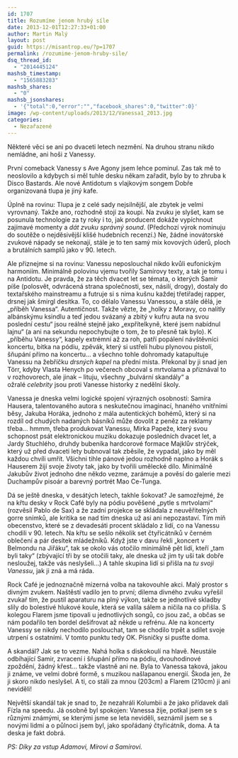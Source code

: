 ```yaml
---
id: 1707
title: Rozumíme jenom hrubý síle
date: 2013-12-01T12:27:33+01:00
author: Martin Malý
layout: post
guid: https://misantrop.eu/?p=1707
permalink: /rozumime-jenom-hruby-sile/
dsq_thread_id:
  - "2014445124"
mashsb_timestamp:
  - "1565883283"
mashsb_shares:
  - "0"
mashsb_jsonshares:
  - '{"total":0,"error":"","facebook_shares":0,"twitter":0}'
image: /wp-content/uploads/2013/12/Vanessa1_2013.jpg
categories:
  - Nezařazené
---
```

Některé věci se ani po dvaceti letech nezmění. Na druhou stranu nikdo nemládne, ani hoši z Vanessy.

<!--more-->

První comeback Vanessy s Ave Agony jsem lehce pominul. Zas tak mě to neoslovilo a kdybych si měl tuhle desku někam zařadit, bylo by to zhruba k Disco Bastards. Ale nové Antidotum s vlajkovým songem Dobře organizovaná tlupa je jiný kafe.



Úplně na rovinu: Tlupa je z celé sady nejsilnější, ale zbytek je velmi vyrovnaný. Takže ano, rozhodně stojí za koupi. Na zvuku je slyšet, kam se posunula technologie za ty roky i to, jak producent dokáže vypíchnout zajímavé momenty a _dát zvuku správný sound_. (Předchozí výrok nominuju do soutěže o nejděsivější klišé hudebních recenzí.) Ne, žádné inovátorské zvukové nápady se nekonají, stále je to ten samý mix kovových úderů, ploch a brutálních samplů jako v 90. letech.

Ale přiznejme si na rovinu: Vanessu neposlouchal nikdo kvůli eufonickým harmoniím. Minimálně polovinu vjemu tvořily Samírovy texty, a tak je tomu i na Antidotu. Je pravda, že za těch dvacet let se témata, o kterých Samír píše (polosvět, odvrácená strana společnosti, sex, násilí, drogy), dostaly do textařského mainstreamu a futruje si s nima kušnu každej třetiřadej rapper, drsnej jak šmirgl desítka. To, co dělalo Vanessu Vanessou, a stále dělá, je &#8222;příběh Vanessa&#8220;. Autentičnost. Takže vězte, že &#8222;holky z Moravy, co nalítly albánskýmu ksindlu a teď jedou svázaný a zbitý v kufru auta na svou poslední cestu&#8220; jsou reálné stejně jako &#8222;expřítelkyně, které jsem nabídnul lajnu&#8220; (a ani na sekundu nepochybujte o tom, že to přesně tak bylo). K &#8222;příběhu Vanessy&#8220;, kapely extrémní až za roh, patří popálení návštěvníci koncertu, bitka na pódiu, zpěvák, který si ustřelí hubu plynovou pistolí, šňupání přímo na koncertu&#8230; a všechno tohle dohromady katapultuje Vanessu na žebříčku _drsných kapel_ na přední místa. Překonal by ji snad jen Törr, kdyby Vlasta Henych po večerech obcoval s mrtvolama a přiznával to v rozhovorech, ale jinak &#8211; lituju, všechny &#8222;bulvární skandály&#8220; a ožralé _celebrity_ jsou proti Vanesse historky z nedělní školy.

Vanessa je dneska velmi logické spojení výrazných osobností: Samíra Hausera, talentovaného autora s neskutečnou imaginací, hnaného vnitřními běsy, Jakuba Horáka, jednoho z mála autentických bohémů, který si na rozdíl od chudých nadaných básníků může dovolit z peněz za reklamy třeba&#8230; hmmm, třeba produkovat Vanessu, Mirka Papeže, který svou schopnost psát elektronickou muziku dokazuje posledních dvacet let, a Jardy Stuchlého, druhdy bubeníka hardcorové formace Majklův strýček, který už před dvaceti lety bubnoval tak zběsile, že vypadal, jako by měl každou chvíli umřít. Všichni tihle pánové jedou rozhodně naplno a Horák s Hauserem žijí svoje životy tak, jako by tvořili umělecké dílo. Minimálně Jakubův život jednoho dne někdo vezme, zarámuje a pověsí do galerie mezi Duchampův pisoár a barevný portrét Mao Ce-Tunga.

Dá se ještě dneska, v desátých letech, takhle šokovat? Je samozřejmé, že na křtu desky v Rock Café byly na pódiu pověšené &#8222;pytle s mrtvolami&#8220; (rozvěsil Pablo de Sax) a že zadní projekce se skládala z neuvěřitelných gorre snímků, ale kritika se nad tím dneska už asi ani nepozastaví. Tím míň obecenstvo, které se z devadesáti procent skládalo z lidí, co na Vanessu chodili v 90. letech. Na křtu se sešlo několik set čtyřicátníků v černém oblečení a pár desítek mládežníků. Když jste v davu řekli &#8222;koncert v Belmondu na Jiřáku&#8220;, tak se okolo vás otočilo minimálně pět lidí, kteří &#8222;tam byli taky&#8220; (zbývající tři by se otočili taky, ale dneska už jim ty uši tak dobře nesloužej, takže vás neslyšeli&#8230;) A tahle skupina lidí si přišla na _tu svoji Vanessu_, jak ji zná a má ráda.

Rock Café je jednoznačně mizerná volba na takovouhle akci. Malý prostor s divným zvukem. Naštěstí vadilo jen to první; dilema divného zvuku vyřešil zvukař tím, že pustil aparaturu na plný výkon, takže se jednotlivé skladby slily do bolestivé hlukové koule, která se valila sálem a ničila na co přišla. S kolegou Flarem jsme tipovali u jednotlivých songů, co jsou zač, a občas se nám podařilo ten bordel dešifrovat až někde u refrénu. Ale na koncerty Vanessy se nikdy nechodilo poslouchat, tam se chodilo trpět a sdílet svoje utrpení s ostatními. V tomto punktu tedy OK. Písničky si pusťte doma.

A skandál? Jak se to vezme. Nahá holka s diskokoulí na hlavě. Neustále odbíhající Samir, zvracení i šňupání přímo na pódiu, dvouhodinové zpoždění, žádný křest&#8230; takže vlastně ani ne. Byla to Vanessa taková, jakou ji známe, ve velmi dobré formě, s muzikou našlapanou energií. Škoda jen, že ji skoro nikdo neslyšel. A ti, co stáli za mnou (203cm) a Flarem (210cm) ji ani neviděli!

Největší skandál tak je snad to, že nezahráli Kolumbii a že jako přídavek dali Fízla na speedu. Já osobně byl spokojen: Vanessa žije, potkal jsem se s různými známými, se kterými jsme se leta neviděli, seznámil jsem se s novými lidmi a o půlnoci jsem byl, jako spořádaný čtyřicátník, doma. A ta deska je fakt dobrá.

_PS: Díky za vstup Adamovi, Mírovi a Samírovi._